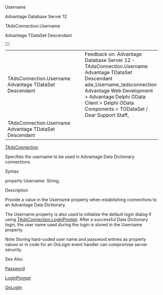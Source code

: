 Username




Advantage Database Server 12  

TAdsConnection.Username

Advantage TDataSet Descendant

|  |
| --- |
|  |

|  |  |  |  |  |
| --- | --- | --- | --- | --- |
| TAdsConnection.Username  Advantage TDataSet Descendant |  |  | Feedback on: Advantage Database Server 12 - TAdsConnection.Username Advantage TDataSet Descendant ade\_Username\_tadsconnection Advantage Web Development > Advantage Delphi OData Client > Delphi OData Components > TODataSet / Dear Support Staff, |  |
| TAdsConnection.Username  Advantage TDataSet Descendant |  |  |  |  |

[TAdsConnection](ade_tadsconnection_7.htm)

Specifies the username to be used in Advantage Data Dictionary connections.

Syntax

property Username: String;

Description

Provide a value in the Username property when establishing connections to an Advantage Data Dictionary.

The Username property is also used to initialize the default login dialog if using [TAdsConnection.LoginPrompt](ade_loginprompt_tadsconnection.htm). After a successful Data Dictionary login, the user name used during the login is stored in the Username property.

Note Storing hard-coded user name and password entries as property values or in code for an OnLogin event handler can compromise server security.

See Also

[Password](ade_password.htm)

[LoginPrompt](ade_loginprompt_tadsconnection.htm)

[OnLogin](ade_onlogin_tadsconnection.htm)